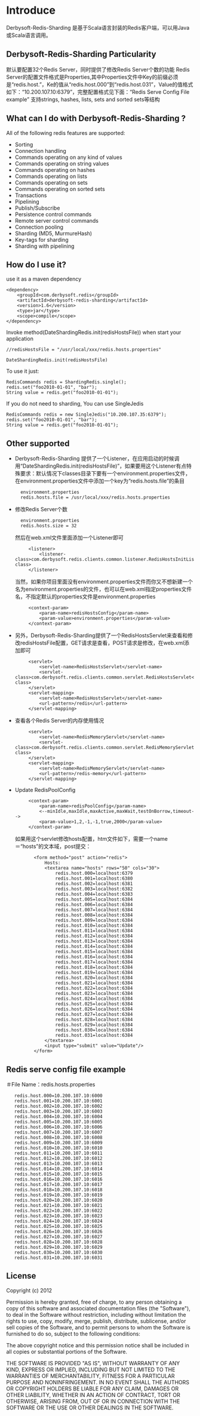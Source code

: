 # Introduce

Derbysoft-Redis-Sharding 是基于Scala语言封装的Redis客户端，可以用Java或Scala语言调用。

## Derbysoft-Redis-Sharding Particularity
默认要配置32个Redis Server，同时提供了修改Redis Server个数的功能
Redis Server的配置文件格式是Properties,其中Properties文件中Key的前缀必须是“redis.host.”，Ke的值从“redis.host.000”到“redis.host.031”，Value的值格式如下：“10.200.107.10:6379”，完整配置格式见下面：“Redis Serve Config File example”
支持strings, hashes, lists, sets and sorted sets等结构

## What can I do with Derbysoft-Redis-Sharding ?
All of the following redis features are supported:

- Sorting
- Connection handling
- Commands operating on any kind of values
- Commands operating on string values
- Commands operating on hashes
- Commands operating on lists
- Commands operating on sets
- Commands operating on sorted sets
- Transactions
- Pipelining
- Publish/Subscribe
- Persistence control commands
- Remote server control commands
- Connection pooling
- Sharding (MD5, MurmureHash)
- Key-tags for sharding
- Sharding with pipelining

## How do I use it?

use it as a maven dependency

    <dependency>
        <groupId>com.derbysoft.redis</groupId>
        <artifactId>derbysoft-redis-sharding</artifactId>
        <version>1.6</version>
        <type>jar</type>
        <scope>compile</scope>
    </dependency>

Invoke method(DateShardingRedis.init(redisHostsFile)) when start your application

    //redisHostsFile = "/usr/local/xxx/redis.hosts.properties"

    DateShardingRedis.init(redisHostsFile)

To use it just:
    
    RedisCommands redis = ShardingRedis.single();
    redis.set("foo2010-01-01", "bar");
    String value = redis.get("foo2010-01-01");

If you do not need to sharding, You can use SingleJedis

    RedisCommands redis = new SingleJedis("10.200.107.35:6379");
    redis.set("foo2010-01-01", "bar");
    String value = redis.get("foo2010-01-01");


## Other supported

- Derbysoft-Redis-Sharding 提供了一个Listener，在应用启动的时候调用“DateShardingRedis.init(redisHostsFile)”，如果要用这个Listener有点特殊要求：默认情况下classes目录下要有一个environment.properties文件，在environment.properties文件中添加一个key为“redis.hosts.file”的条目

        environment.properties
        redis.hosts.file = /usr/local/xxx/redis.hosts.properties

- 修改Redis Server个数

        environment.properties
        redis.hosts.size = 32

    然后在web.xml文件里面添加一个Listener即可

           <listener>
               <listener-class>com.derbysoft.redis.clients.common.listener.RedisHostsInitListener</listener-class>
           </listener>

    当然，如果你项目里面没有environment.properties文件而你又不想新建一个名为environment.properties的文件，也可以在web.xml指定properties文件名，不指定默认的properties文件是environment.properties

           <context-param>
               <param-name>redisHostsConfig</param-name>
               <param-value>environment.properties</param-value>
           </context-param>

- 另外，Derbysoft-Redis-Sharding提供了一个RedisHostsServlet来查看和修改redisHostsFile配置，GET请求是查看，POST请求是修改，在web.xml添加即可

           <servlet>
               <servlet-name>RedisHostsServlet</servlet-name>
               <servlet-class>com.derbysoft.redis.clients.common.servlet.RedisHostsServlet</servlet-class>
           </servlet>
           <servlet-mapping>
               <servlet-name>RedisHostsServlet</servlet-name>
               <url-pattern>/redis</url-pattern>
           </servlet-mapping>

- 查看各个Redis Server的内存使用情况

           <servlet>
               <servlet-name>RedisMemoryServlet</servlet-name>
               <servlet-class>com.derbysoft.redis.clients.common.servlet.RedisMemoryServlet</servlet-class>
           </servlet>
           <servlet-mapping>
               <servlet-name>RedisMemoryServlet</servlet-name>
               <url-pattern>/redis-memory</url-pattern>
           </servlet-mapping>

- Update RedisPoolConfig

           <context-param>
               <param-name>redisPoolConfig</param-name>
               <--minIdle,maxIdle,maxActive,maxWait,testOnBorrow,timeout-->
               <param-value>1,2,-1,-1,true,2000</param-value>
           </context-param>

    如果用这个servlet修改hosts配置，htm文件如下，需要一个name＝“hosts”的文本域，post提交：

             <form method="post" action="redis">
                 Hosts:
                 <textarea name="hosts" rows="50" cols="30">
                     redis.host.000=localhost:6379
                     redis.host.001=localhost:6380
                     redis.host.002=localhost:6381
                     redis.host.003=localhost:6382
                     redis.host.004=localhost:6383
                     redis.host.005=localhost:6384
                     redis.host.006=localhost:6384
                     redis.host.007=localhost:6384
                     redis.host.008=localhost:6384
                     redis.host.009=localhost:6384
                     redis.host.010=localhost:6384
                     redis.host.011=localhost:6384
                     redis.host.012=localhost:6384
                     redis.host.013=localhost:6384
                     redis.host.014=localhost:6384
                     redis.host.015=localhost:6384
                     redis.host.016=localhost:6384
                     redis.host.017=localhost:6384
                     redis.host.018=localhost:6384
                     redis.host.019=localhost:6384
                     redis.host.020=localhost:6384
                     redis.host.021=localhost:6384
                     redis.host.022=localhost:6384
                     redis.host.023=localhost:6384
                     redis.host.024=localhost:6384
                     redis.host.025=localhost:6384
                     redis.host.026=localhost:6384
                     redis.host.027=localhost:6384
                     redis.host.028=localhost:6384
                     redis.host.029=localhost:6384
                     redis.host.030=localhost:6384
                     redis.host.031=localhost:6384
                 </textarea>
                 <input type="submit" value="Update"/>
             </form>

## Redis serve config file example

   ＃File Name：redis.hosts.properties


       redis.host.000=10.200.107.10:6000
       redis.host.001=10.200.107.10:6001
       redis.host.002=10.200.107.10:6002
       redis.host.003=10.200.107.10:6003
       redis.host.004=10.200.107.10:6004
       redis.host.005=10.200.107.10:6005
       redis.host.006=10.200.107.10:6006
       redis.host.007=10.200.107.10:6007
       redis.host.008=10.200.107.10:6008
       redis.host.009=10.200.107.10:6009
       redis.host.010=10.200.107.10:6010
       redis.host.011=10.200.107.10:6011
       redis.host.012=10.200.107.10:6012
       redis.host.013=10.200.107.10:6013
       redis.host.014=10.200.107.10:6014
       redis.host.015=10.200.107.10:6015
       redis.host.016=10.200.107.10:6016
       redis.host.017=10.200.107.10:6017
       redis.host.018=10.200.107.10:6018
       redis.host.019=10.200.107.10:6019
       redis.host.020=10.200.107.10:6020
       redis.host.021=10.200.107.10:6021
       redis.host.022=10.200.107.10:6022
       redis.host.023=10.200.107.10:6023
       redis.host.024=10.200.107.10:6024
       redis.host.025=10.200.107.10:6025
       redis.host.026=10.200.107.10:6026
       redis.host.027=10.200.107.10:6027
       redis.host.028=10.200.107.10:6028
       redis.host.029=10.200.107.10:6029
       redis.host.030=10.200.107.10:6030
       redis.host.031=10.200.107.10:6031

## License

Copyright (c) 2012

Permission is hereby granted, free of charge, to any person
obtaining a copy of this software and associated documentation
files (the "Software"), to deal in the Software without
restriction, including without limitation the rights to use,
copy, modify, merge, publish, distribute, sublicense, and/or sell
copies of the Software, and to permit persons to whom the
Software is furnished to do so, subject to the following
conditions:

The above copyright notice and this permission notice shall be
included in all copies or substantial portions of the Software.

THE SOFTWARE IS PROVIDED "AS IS", WITHOUT WARRANTY OF ANY KIND,
EXPRESS OR IMPLIED, INCLUDING BUT NOT LIMITED TO THE WARRANTIES
OF MERCHANTABILITY, FITNESS FOR A PARTICULAR PURPOSE AND
NONINFRINGEMENT. IN NO EVENT SHALL THE AUTHORS OR COPYRIGHT
HOLDERS BE LIABLE FOR ANY CLAIM, DAMAGES OR OTHER LIABILITY,
WHETHER IN AN ACTION OF CONTRACT, TORT OR OTHERWISE, ARISING
FROM, OUT OF OR IN CONNECTION WITH THE SOFTWARE OR THE USE OR
OTHER DEALINGS IN THE SOFTWARE.

